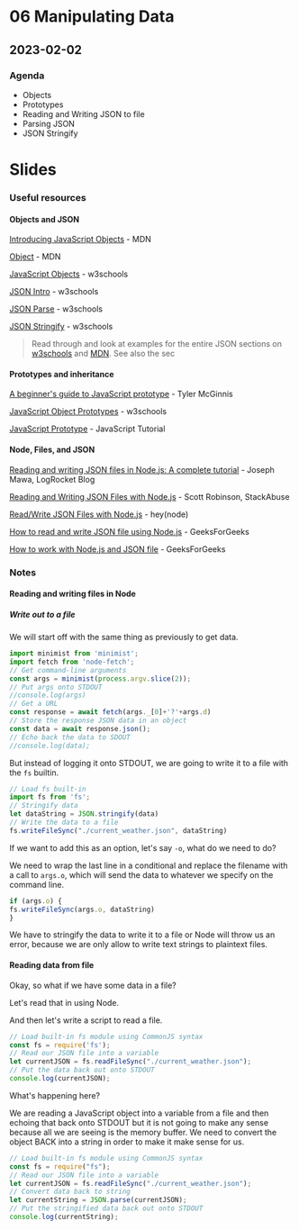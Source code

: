 # 06 Manipulating Data

## 2023-02-02

### Agenda

- Objects
- Prototypes
- Reading and Writing JSON to file
- Parsing JSON
- JSON Stringify

# Slides



### Useful resources

#### Objects and JSON

[Introducing JavaScript Objects](https://developer.mozilla.org/en-US/docs/Learn/JavaScript/Objects) - MDN

[Object](https://developer.mozilla.org/en-US/docs/Web/JavaScript/Reference/Global_Objects/Object) - MDN

[JavaScript Objects](https://www.w3schools.com/js/js_object_definition.asp) - w3schools

[JSON Intro](https://www.w3schools.com/js/js_json_intro.asp) - w3schools

[JSON Parse](https://www.w3schools.com/js/js_json_parse.asp) - w3schools

[JSON Stringify](https://www.w3schools.com/js/js_json_stringify.asp) - w3schools

> Read through and look at examples for the entire JSON sections on [w3schools]() and [MDN](https://developer.mozilla.org/en-US/docs/Web/JavaScript/Reference/Global_Objects/JSON).
> See also the sec

#### Prototypes and inheritance

[A beginner's guide to JavaScript prototype](https://www.freecodecamp.org/news/a-beginners-guide-to-javascripts-prototype/) - Tyler McGinnis

[JavaScript Object Prototypes](https://www.w3schools.com/js/js_object_prototypes.asp) - w3schools

[JavaScript Prototype](https://www.javascripttutorial.net/javascript-prototype/) - JavaScript Tutorial

#### Node, Files, and JSON

[Reading and writing JSON files in Node.js: A complete tutorial](https://blog.logrocket.com/reading-writing-json-files-nodejs-complete-tutorial/) - Joseph Mawa, LogRocket Blog

[Reading and Writing JSON Files with Node.js](https://stackabuse.com/reading-and-writing-json-files-with-node-js/) - Scott Robinson, StackAbuse

[Read/Write JSON Files with Node.js](https://heynode.com/tutorial/readwrite-json-files-nodejs/) - hey(node)

[How to read and write JSON file using Node.js](https://www.geeksforgeeks.org/how-to-read-and-write-json-file-using-node-js/) - GeeksForGeeks

[How to work with Node.js and JSON file](https://www.geeksforgeeks.org/how-to-work-with-node-js-and-json-file/) - GeeksForGeeks

### Notes

#### Reading and writing files in Node

##### Write out to a file

We will start off with the same thing as previously to get data. 

```curl.js
import minimist from 'minimist';
import fetch from 'node-fetch';
// Get command-line arguments
const args = minimist(process.argv.slice(2));
// Put args onto STDOUT
//console.log(args)
// Get a URL
const response = await fetch(args._[0]+'?'+args.d)
// Store the response JSON data in an object
const data = await response.json();
// Echo back the data to SDOUT
//console.log(data);
```

But instead of logging it onto STDOUT, we are going to write it to a file with the `fs` builtin. 

```curl.js
// Load fs built-in
import fs from 'fs';
// Stringify data
let dataString = JSON.stringify(data)
// Write the data to a file
fs.writeFileSync("./current_weather.json", dataString)
```

If we want to add this as an option, let's say `-o`, what do we need to do?

We need to wrap the last line in a conditional and replace the filename with a call to `args.o`, which will send the data to whatever we specify on the command line.

```curl.js
if (args.o) {
fs.writeFileSync(args.o, dataString)
}
```

We have to stringify the data to write it to a file or Node will throw us an error, because we are only allow to write text strings to plaintext files.

#### Reading data from file

Okay, so what if we have some data in a file?

Let's read that in using Node.

And then let's write a script to read a file.

```read_data.js
// Load built-in fs module using CommonJS syntax
const fs = require('fs');
// Read our JSON file into a variable
let currentJSON = fs.readFileSync("./current_weather.json"); 
// Put the data back out onto STDOUT
console.log(currentJSON);
```

What's happening here? 

We are reading a JavaScript object into a variable from a file and then echoing that back onto STDOUT but it is not going to make any sense because all we are seeing is the memory buffer.
We need to convert the object BACK into a string in order to make it make sense for us.

```read_data.js
// Load built-in fs module using CommonJS syntax
const fs = require("fs");
// Read our JSON file into a variable
let currentJSON = fs.readFileSync("./current_weather.json"); 
// Convert data back to string
let currentString = JSON.parse(currentJSON);
// Put the stringified data back out onto STDOUT
console.log(currentString);
```
